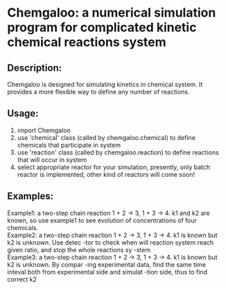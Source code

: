 # Chemgaloo: a numerical simulation program for complicated kinetic chemical reactions system

Description:
---
Chemgaloo is designed for simulating kinetics in chemical system.
It provides a more flexible way to define any number of reactions.

Usage:
---
1. import Chemgaloo
2. use 'chemical' class (called by chemgaloo.chemical) to define chemicals that participate in system
3. use 'reaction' class (called by chemgaloo.reaction) to define reactions that will occur in system
4. select appropriate reactor for your simulation, presently, only batch reactor is implemented, other
   kind of reactors will come soon!

Examples:
---
Example1: a two-step chain reaction 1 + 2 -> 3, 1 + 3 -> 4. k1 and k2 are known, so use example1 to
          see evolution of concentrations of four chemicals.   
Example2: a two-step chain reaction 1 + 2 -> 3, 1 + 3 -> 4. k1 is known but k2 is unknown. Use detec
          -tor to check when will reaction system reach given ratio, and stop the whole reactions sy
          -stem   
Example3: a two-step chain reaction 1 + 2 -> 3, 1 + 3 -> 4. k1 is known but k2 is unknown. By compar
          -ing experimental data, find the same time inteval both from experimental side and simulat
          -tion side, thus to find correct k2   
